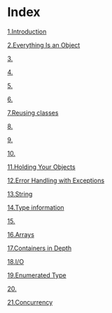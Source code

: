# Index #

[1.Introduction](src/main/java/com/lun/introduction/)

[2.Everything Is an Object](src/main/java/com/lun/object/)

[3.]()

[4.]()

[5.]()

[6.]()

[7.Reusing classes](src/main/java/com/lun/reusingclass/)

[8.]()

[9.]()

[10.]()

[11.Holding Your Objects](src/main/java/com/lun/holding/)

[12.Error Handling with Exceptions](src/main/java/com/lun/exception/)

[13.String](src/main/java/com/lun/string/)

[14.Type information](src/main/java/com/lun/typeinformation/)

[15.]()

[16.Arrays](src/main/java/com/lun/arrays/)

[17.Containers in Depth](src/main/java/com/lun/containers/)

[18.I/O](src/main/java/com/lun/io/)

[19.Enumerated Type](src/main/java/com/lun/enumerated/)

[20.]()

[21.Concurrency](src/main/java/com/lun/concurrency/)


